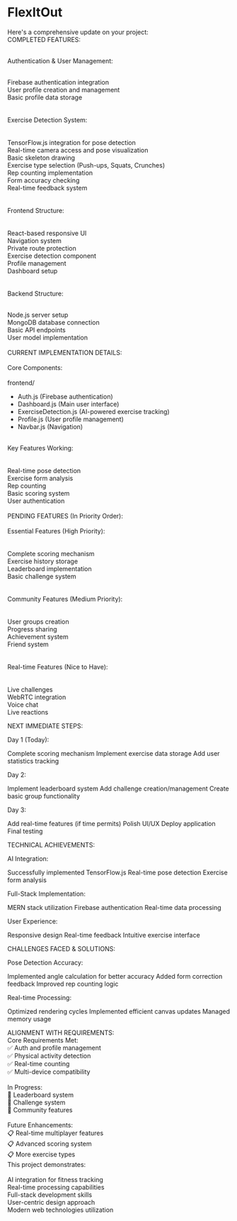 # FlexItOut

Here's a comprehensive update on your project: <br>
COMPLETED FEATURES: <br><br>

Authentication & User Management: <br><br>


Firebase authentication integration<br>
User profile creation and management<br>
Basic profile data storage<br>
<br>
<br>
Exercise Detection System:<br>
<br>
<br>
TensorFlow.js integration for pose detection<br>
Real-time camera access and pose visualization<br>
Basic skeleton drawing<br>
Exercise type selection (Push-ups, Squats, Crunches)<br>
Rep counting implementation<br>
Form accuracy checking<br>
Real-time feedback system<br>
<br>
<br>
Frontend Structure:<br>
<br>
<br>
React-based responsive UI<br>
Navigation system<br>
Private route protection<br>
Exercise detection component<br>
Profile management<br>
Dashboard setup<br>
<br>
<br>
Backend Structure:<br>
<br>

Node.js server setup<br>
MongoDB database connection<br>
Basic API endpoints<br>
User model implementation<br>
<br>
CURRENT IMPLEMENTATION DETAILS:<br>
<br>
Core Components:<br>
<br>
frontend/<br>
  - Auth.js (Firebase authentication)<br>
  - Dashboard.js (Main user interface)<br>
  - ExerciseDetection.js (AI-powered exercise tracking)<br>
  - Profile.js (User profile management)<br>
  - Navbar.js (Navigation)<br>
<br>
Key Features Working:<br>
<br>
<br>
Real-time pose detection<br>
Exercise form analysis<br>
Rep counting<br>
Basic scoring system<br>
User authentication<br>
<br>
PENDING FEATURES (In Priority Order):<br>
<br>
Essential Features (High Priority):<br>
<br>
<br>
Complete scoring mechanism<br>
Exercise history storage<br>
Leaderboard implementation<br>
Basic challenge system<br>
<br>
<br>
Community Features (Medium Priority):<br>
<br>
<br>
User groups creation<br>
Progress sharing<br>
Achievement system<br>
Friend system<br>
<br>
<br>
Real-time Features (Nice to Have):<br>
<br>
<br>
Live challenges<br>
WebRTC integration<br>
Voice chat<br>
Live reactions<br>

NEXT IMMEDIATE STEPS:

Day 1 (Today):


Complete scoring mechanism
Implement exercise data storage
Add user statistics tracking


Day 2:


Implement leaderboard system
Add challenge creation/management
Create basic group functionality


Day 3:


Add real-time features (if time permits)
Polish UI/UX
Deploy application
Final testing

TECHNICAL ACHIEVEMENTS:

AI Integration:


Successfully implemented TensorFlow.js
Real-time pose detection
Exercise form analysis


Full-Stack Implementation:


MERN stack utilization
Firebase authentication
Real-time data processing


User Experience:


Responsive design
Real-time feedback
Intuitive exercise interface

CHALLENGES FACED & SOLUTIONS:

Pose Detection Accuracy:


Implemented angle calculation for better accuracy
Added form correction feedback
Improved rep counting logic


Real-time Processing:


Optimized rendering cycles
Implemented efficient canvas updates
Managed memory usage

ALIGNMENT WITH REQUIREMENTS:<br>
Core Requirements Met:<br>
✅ Auth and profile management<br>
✅ Physical activity detection<br>
✅ Real-time counting<br>
✅ Multi-device compatibility<br><br>
In Progress:<br>
🔄 Leaderboard system<br>
🔄 Challenge system<br>
🔄 Community features<br><br>
Future Enhancements:<br>
📋 Real-time multiplayer features<br>
📋 Advanced scoring system<br>
📋 More exercise types<br>
This project demonstrates:<br>
<br>
AI integration for fitness tracking<br>
Real-time processing capabilities<br>
Full-stack development skills<br>
User-centric design approach<br>
Modern web technologies utilization <br>
<br>

